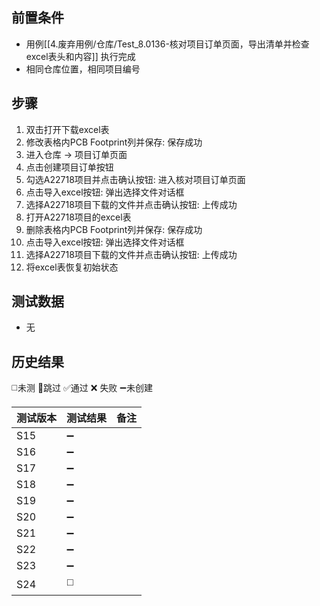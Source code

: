 
## 前置条件

- 用例[[4.废弃用例/仓库/Test_8.0136-核对项目订单页面，导出清单并检查excel表头和内容]] 执行完成
- 相同仓库位置，相同项目编号

## 步骤

1. 双击打开下载excel表
2. 修改表格内PCB Footprint列并保存: 保存成功
3. 进入仓库 -> 项目订单页面
4. 点击创建项目订单按钮
5. 勾选A22718项目并点击确认按钮: 进入核对项目订单页面
6. 点击导入excel按钮: 弹出选择文件对话框
7. 选择A22718项目下载的文件并点击确认按钮: 上传成功
8. 打开A22718项目的excel表
9. 删除表格内PCB Footprint列并保存: 保存成功
10. 点击导入excel按钮: 弹出选择文件对话框
11. 选择A22718项目下载的文件并点击确认按钮: 上传成功
12. 将excel表恢复初始状态

## 测试数据

- 无

## 历史结果
 ◻️未测    🚫跳过     ✅通过    ❌ 失败    ➖未创建
  
| 测试版本 | 测试结果 | 备注  |
| ---- | ---- | --- |
| S15  | ➖    |     |
| S16  | ➖    |     |
| S17  | ➖    |     |
| S18  | ➖    |     |
| S19  | ➖    |     |
| S20  | ➖    |     |
| S21  | ➖    |     |
| S22  | ➖    |     |
| S23  | ➖    |     |
| S24  | ◻️   |     |
